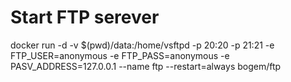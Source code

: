 # Start FTP serever 
docker run -d -v $(pwd)/data:/home/vsftpd -p 20:20 -p 21:21  -e FTP_USER=anonymous -e FTP_PASS=anonymous -e PASV_ADDRESS=127.0.0.1 --name ftp --restart=always bogem/ftp


